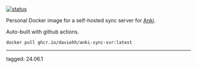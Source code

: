 [![status](https://github.com/daviehh/anki_sync_server/actions/workflows/publish.yml/badge.svg?branch=master)](https://github.com/daviehh/anki_sync_server/actions/workflows/publish.yml)

Personal Docker image for a self-hosted sync server for [Anki](https://github.com/ankitects/anki/).

Auto-built with github actions.

`docker pull ghcr.io/daviehh/anki-sync-svr:latest`

---

tagged: 
24.06.1
